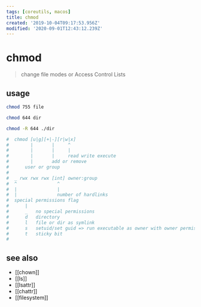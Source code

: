 ```yaml
---
tags: [coreutils, macos]
title: chmod
created: '2019-10-04T09:17:53.956Z'
modified: '2020-09-01T12:43:12.239Z'
---
```


# chmod

> change file modes or Access Control Lists

## usage
```sh
chmod 755 file

chmod 644 dir

chmod -R 644 ./dir

#  chmod [u|g][+|-][r|w|x]
#        |       |     ^
#        |       |     |
#        |       |     read write execute
#        |       add or remove
#      user or group
#
#  _ rwx rwx rwx [int] owner:group
#  ^               ^
#  |               |
#  |               number of hardlinks
#  special permissions flag
#      |
#      _   no special permissions
#      d   directory
#      l   file or dir as symlink
#      s   setuid/set guid => run executable as owner with owner permissions
#      t   sticky bit
#  
```

## see also
- [[chown]]
- [[ls]]
- [[lsattr]]
- [[chattr]]
- [[filesystem]]
